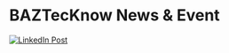 # BAZTecKnow News & Event

 [![LinkedIn Post](https://media.licdn.com/dms/image/v2/D4D10AQF6ENpmQS_uiQ/image-shrink_800/B4DZWD0_VjGcAg-/0/1741673461870?e=1742292000&v=beta&t=xMtE_msQoMSMhFLj1zT_NeIDRmLhKTIlhcZOPr-bo9A)](https://www.linkedin.com/posts/baztechknow_baztechknow-modulartraining-techtraining-activity-7305108013160275968-wdq6?utm_source=share&utm_medium=member_desktop&rcm=ACoAAAJy-P4B4quFRNOGntcmxjLrWZqFH_ZviJk)
